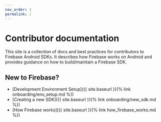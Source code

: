 ```yaml
---
nav_order: 1
permalink: /
---
```


# Contributor documentation

This site is a collection of docs and best practices for contributors to Firebase Android SDKs. It
describes how Firebase works on Android and provides guidance on how to build/maintain a Firebase
SDK.

## New to Firebase?

- [Development Environment Setup]({{ site.baseurl }}{% link onboarding/env_setup.md %})
- [Creating a new SDK]({{ site.baseurl }}{% link onboarding/new_sdk.md %})
- [How Firebase works]({{ site.baseurl }}{% link how_firebase_works.md %})
